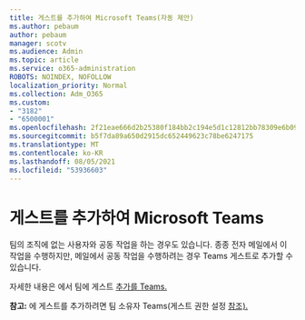 ```yaml
---
title: 게스트를 추가하여 Microsoft Teams(자동 제안)
ms.author: pebaum
author: pebaum
manager: scotv
ms.audience: Admin
ms.topic: article
ms.service: o365-administration
ROBOTS: NOINDEX, NOFOLLOW
localization_priority: Normal
ms.collection: Adm_O365
ms.custom:
- "3182"
- "6500001"
ms.openlocfilehash: 2f21eae666d2b25380f184bb2c194e5d1c12812bb78309e6b09f9f497163b8c8
ms.sourcegitcommit: b5f7da89a650d2915dc652449623c78be6247175
ms.translationtype: MT
ms.contentlocale: ko-KR
ms.lasthandoff: 08/05/2021
ms.locfileid: "53936603"
---
```

# <a name="add-a-guest-to-microsoft-teams"></a>게스트를 추가하여 Microsoft Teams

팀의 조직에 없는 사용자와 공동 작업을 하는 경우도 있습니다. 종종 전자 메일에서 이 작업을 수행하지만, 메일에서 공동 작업을 수행하려는 경우 Teams 게스트로 추가할 수 있습니다.

자세한 내용은 에서 팀에 게스트 [추가를 Teams.](https://support.office.com/article/add-guests-to-a-team-in-teams-fccb4fa6-f864-4508-bdde-256e7384a14f#ID0EAABAAA=Desktop)

**참고:** 에 게스트를 추가하려면 팀 소유자 Teams(게스트 권한 설정 [참조).](https://support.office.com/article/set-guest-permissions-for-channels-in-teams-4756c468-2746-4bfd-a582-736d55fcc169)